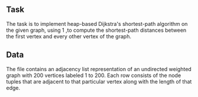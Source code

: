## Task

The task is to implement  heap-based Dijkstra's shortest-path algorithm on the given graph, using 1 ,to compute the shortest-path distances between the first vertex and every other vertex of the graph. 

## Data

The file contains an adjacency list representation of an undirected weighted graph with 200 vertices labeled 1 to 200. Each row consists of the node tuples that are adjacent to that particular vertex along with the length of that edge. 